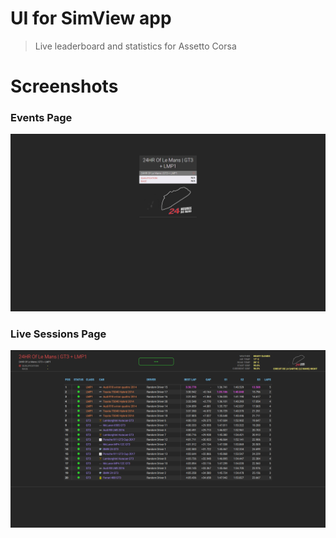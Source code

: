 # UI for SimView app
> Live leaderboard and statistics for Assetto Corsa

# Screenshots
### Events Page
![Events Page](/screenshots/page-events.png)

### Live Sessions Page
![Live Sessions Page](/screenshots/page-quali.png)
